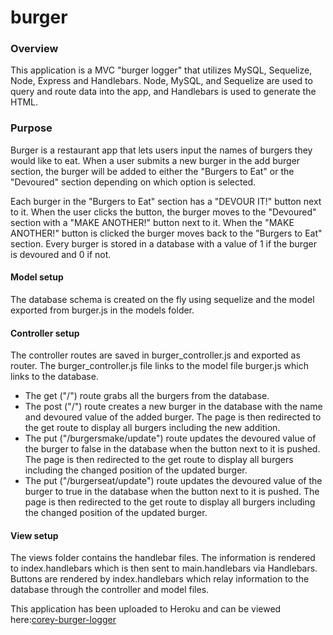 # burger

### Overview
This application is a MVC "burger logger" that utilizes MySQL, Sequelize, Node, Express and Handlebars.  Node, MySQL, and Sequelize are used to query and route data into the app, and Handlebars is used to generate the HTML.

### Purpose
Burger is a restaurant app that lets users input the names of burgers they would like to eat.  When a user submits a new burger in the add burger section, the burger will be added to either the "Burgers to Eat" or the "Devoured" section depending on which option is selected.

Each burger in the "Burgers to Eat" section has a "DEVOUR IT!" button next to it.  When the user clicks the button, the burger moves to the "Devoured" section with a "MAKE ANOTHER!" button next to it.  When the "MAKE ANOTHER!" button is clicked the burger moves back to the "Burgers to Eat" section.  Every burger is stored in a database with a value of 1 if the burger is devoured and 0 if not.


#### Model setup
The database schema is created on the fly using sequelize and the model exported from burger.js in the models folder.

#### Controller setup
The controller routes are saved in burger_controller.js and exported as router. The burger_controller.js file links to the model file burger.js which links to the database.
* The get ("/") route grabs all the burgers from the database.  
* The post ("/") route creates a new burger in the database with the name and devoured value of the added burger.  The page is then redirected to the get route to display all burgers including the new addition.
* The put ("/burgersmake/update") route updates the devoured value of the burger to false in the database when the button next to it is pushed.  The page is then redirected to the get route to display all burgers including the changed position of the updated burger.
* The put ("/burgerseat/update") route updates the devoured value of the burger to true in the database when the button next to it is pushed.  The page is then redirected to the get route to display all burgers including the changed position of the updated burger.


#### View setup
The views folder contains the handlebar files.  The information is rendered to index.handlebars which is then sent to main.handlebars via Handlebars.  Buttons are rendered by index.handlebars which relay information to the database through the controller and model files.

This application has been uploaded to Heroku and can be viewed here:[corey-burger-logger](https://corey-burger-logger.herokuapp.com/)
